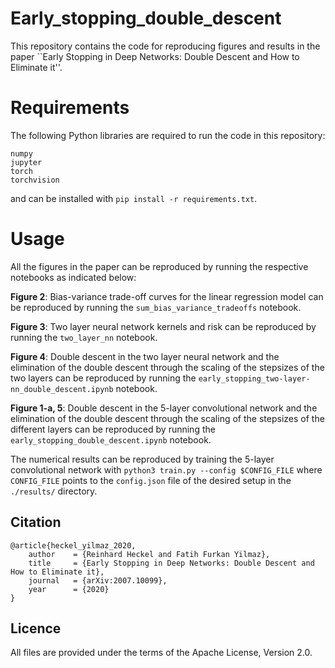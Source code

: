 # Early_stopping_double_descent
This repository contains the code for reproducing figures and results in the paper ``Early Stopping in Deep Networks: Double Descent and How to Eliminate it''.

# Requirements
The following Python libraries are required to run the code in this repository:

```
numpy
jupyter
torch
torchvision
```
and can be installed with `pip install -r requirements.txt`.

# Usage
All the figures in the paper can be reproduced by running the respective notebooks as indicated below:

**Figure 2**: Bias-variance trade-off curves for the linear regression model can be reproduced by running the `sum_bias_variance_tradeoffs` notebook.

**Figure 3**: Two layer neural network kernels and risk can be reproduced by running the `two_layer_nn` notebook.
    
**Figure 4**: Double descent in the two layer neural network and the elimination of the double descent through the scaling of the stepsizes of the two layers can be reproduced by running the `early_stopping_two-layer-nn_double_descent.ipynb` notebook. 

**Figure 1-a, 5**: Double descent in the 5-layer convolutional network and the elimination of the double descent through the scaling of the stepsizes of the different layers can be reproduced by running the `early_stopping_double_descent.ipynb` notebook. 

The numerical results can be reproduced by training the 5-layer convolutional network with `python3 train.py --config $CONFIG_FILE` where `CONFIG_FILE` points to the `config.json` file of the desired setup in the `./results/` directory.

## Citation
```
@article{heckel_yilmaz_2020,
    author    = {Reinhard Heckel and Fatih Furkan Yilmaz},
    title     = {Early Stopping in Deep Networks: Double Descent and How to Eliminate it},
    journal   = {arXiv:2007.10099},
    year      = {2020}
}
```

## Licence

All files are provided under the terms of the Apache License, Version 2.0.